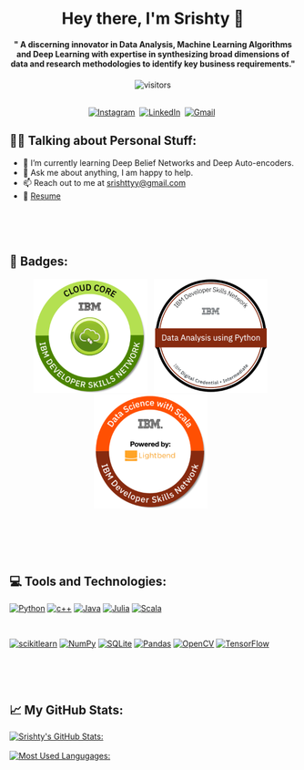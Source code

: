 <p>
  <h1 align="center"><b>Hey there, I'm Srishty 👋</b></h1>
</p>

<p>
  <h4 align="center"><b>"
A discerning innovator in Data Analysis, Machine Learning Algorithms and Deep Learning with expertise in synthesizing broad dimensions of data and research methodologies to identify key business requirements."</b></h4>
</p>

<p align="center">
    <img align="center" alt="visitors" src="https://gpvc.arturio.dev/srishtyy" />
</p>

<p align="center">
<br>
<a href="https://www.instagram.com/srishttyy/"><img src="https://img.shields.io/badge/instagram-%23E4405F.svg?&style=for-the-badge&logo=instagram&logoColor=white" alt="Instagram" /></a>&nbsp;
<a href="https://www.linkedin.com/in/srishttyy/"><img src="https://img.shields.io/badge/linkedin-%230077B5.svg?&style=for-the-badge&logo=linkedin&logoColor=white" alt="LinkedIn" /></a>&nbsp;
<a href="mailto:srishttyy@gmail.com"><img src="https://img.shields.io/badge/gmail-%23D14836.svg?&style=for-the-badge&logo=gmail&logoColor=white" alt="Gmail"/></a>&nbsp;
</p>


## :raising_hand_woman: Talking about Personal Stuff: 

 
- 🌱 I’m currently learning Deep Belief Networks and Deep Auto-encoders. 
- 💬 Ask me about anything, I am happy to help. 
- 📫 Reach out to me at [srishttyy@gmail.com](mailto:srishttyy@gmail.com)
- 📄 [Resume](https://drive.google.com/file/d/1CztAxXOd1N-J9yc2UFkyxH3sEOprmxf2/view?usp=sharing)


<br>
<br>
<br>


## :1st_place_medal: Badges:
<p align='center'>
<a href="https://www.credly.com/badges/694708b0-76e1-431f-9094-0a58e0a116a4/public_url"><img height="200" src="https://github.com/srishtyy/srishtyy/blob/main/cloud-core.png"></a>&nbsp;&nbsp;
<a href="https://www.credly.com/badges/051ddc57-c41c-419b-b75d-a3c75c687947/public_url"><img height="200" src="https://github.com/srishtyy/srishtyy/blob/main/data-analysis-using-python.png"></a>&nbsp;&nbsp;
<a href="https://www.credly.com/badges/74846b75-be25-4d5b-a3c1-81601a2d1cc7/public_url"><img height="200" src="https://github.com/srishtyy/srishtyy/blob/main/data-science-with-scala.png"></a>&nbsp;&nbsp;
</p>


<br>
<br>
<br>
<br>


## :computer: Tools and Technologies: 
[![Python](https://img.shields.io/badge/Python-lightgrey?labelColor=3776AB&logo=Python&style=for-the-badge&logoColor=white)](https://www.python.org/)
[![c++](https://img.shields.io/badge/C++-lightgrey?labelColor=39457E&logo=c&style=for-the-badge&logoColor=white)](https://isocpp.org/)
[![Java](https://img.shields.io/badge/Java-lightgrey?labelColor=276DC3&logo=Java&style=for-the-badge&logoColor=white)](https://www.java.com/)
[![Julia](https://img.shields.io/badge/Julia-lightgrey?labelColor=3097ba&logo=Julia&style=for-the-badge&logoColor=white)](https://julialang.org/)
[![Scala](https://img.shields.io/badge/Scala-lightgrey?labelColor=003545&logo=Scala&style=for-the-badge&logoColor=white)](https://www.scala-lang.org/)

<br>

[![scikitlearn](https://img.shields.io/badge/SciKitLearn-lightgrey?labelColor=E34F26&logo=scikitlearn&style=for-the-badge&logoColor=white)](https://scikit-learn.org/)
[![NumPy](https://img.shields.io/badge/NumPy-lightgrey?labelColor=F7DF1E&logo=NumPy&style=for-the-badge&logoColor=white)](https://numpy.org/)
[![SQLite](https://img.shields.io/badge/SQLite-lightgrey?labelColor=003B57&logo=SQLite&style=for-the-badge&logoColor=white)](https://www.sqlite.org/)
[![Pandas](https://img.shields.io/badge/Pandas-lightgrey?labelColor=4169E1&logo=Pandas&style=for-the-badge&logoColor=white)](https://pandas.pydata.org/)
[![OpenCV](https://img.shields.io/badge/OpenCV-lightgrey?labelColor=47A248&logo=OpenCV&style=for-the-badge&logoColor=white)](https://opencv.org/)
[![TensorFlow](https://img.shields.io/badge/TensorFlow-lightgrey?labelColor=008080&logo=OpenCV&style=for-the-badge&logoColor=white)](https://www.tensorflow.org/)


<br>
<br>
<br>


## :chart_with_upwards_trend: My GitHub Stats: 
[![Srishty's GitHub Stats:](https://github-readme-stats.vercel.app/api?username=srishtyy&hide=["issues"]&show_icons=true&theme=radical)](https://github.com/srishtyy/github-readme-stats)    
<br>
[![Most Used Langugages:](https://github-readme-stats.vercel.app/api/top-langs/?username=srishtyy&layout=compact&theme=radical)](https://github.com/srishtyy/github-readme-stats)
